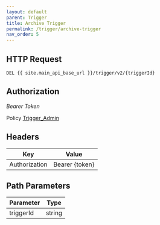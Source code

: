 ```yaml
---
layout: default
parent: Trigger
title: Archive Trigger
permalink: /trigger/archive-trigger
nav_order: 5
---
```


## HTTP Request
```
DEL {{ site.main_api_base_url }}/trigger/v2/{triggerId}
```
## Authorization

*Bearer Token*

Policy
[Trigger_Admin]({{site.url}}{{site.baseurl}}/authentication/policies#trigger_admin)

## Headers

| Key     | Value        |
| ----------- | ----------- |
| Authorization | Bearer {token}      |

## Path Parameters

| Parameter   | Type        |
| ----------- | ----------- |
| triggerId        | string      |

